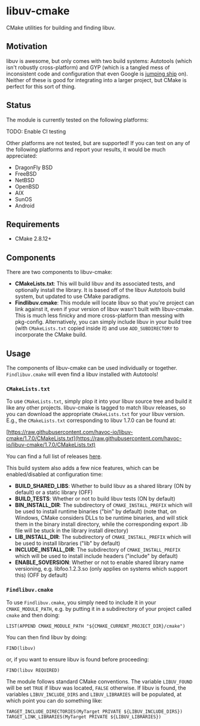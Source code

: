 # libuv-cmake

CMake utilities for building and finding libuv.


## Motivation

libuv is awesome, but only comes with two build systems: Autotools (which isn't
robustly cross-platform) and GYP (which is a tangled mess of inconsistent code
and configuration that even Google is
[jumping ship](http://permalink.gmane.org/gmane.comp.web.blink.devel/11098) on).
Neither of these is good for integrating into a larger project, but CMake is
perfect for this sort of thing.

## Status

The module is currently tested on the following platforms:


TODO: Enable CI testing


Other platforms are not tested, but are supported!  If you can test on any of
the following platforms and report your results, it would be much appreciated:

- DragonFly BSD
- FreeBSD
- NetBSD
- OpenBSD
- AIX
- SunOS
- Android


## Requirements

- CMake 2.8.12+


## Components

There are two components to libuv-cmake:

- **CMakeLists.txt**: This will build libuv and its associated tests, and
  optionally install the library.  It is based off of the libuv Autotools build
  system, but updated to use CMake paradigms.
- **Findlibuv.cmake**: This module will locate libuv so that you're project can
  link against it, even if your version of libuv wasn't built with libuv-cmake.
  This is much less finicky and more cross-platform than messing with
  pkg-config.  Alternatively, you can simply include libuv in your build tree
  (with `CMakeLists.txt` copied inside it) and use `ADD_SUBDIRECTORY` to
  incorporate the CMake build.


## Usage

The components of libuv-cmake can be used individually or together.
`Findlibuv.cmake` will even find a libuv installed with Autotools!


### `CMakeLists.txt`

To use `CMakeLists.txt`, simply plop it into your libuv source tree and build it
like any other projects.  libuv-cmake is tagged to match libuv releases, so you
can download the appropriate `CMakeLists.txt` for your libuv version.  E.g., the
`CMakeLists.txt` corresponding to libuv 1.7.0 can be found at:

[https://raw.githubusercontent.com/havoc-io/libuv-cmake/1.7.0/CMakeLists.txt](https://raw.githubusercontent.com/havoc-io/libuv-cmake/1.7.0/CMakeLists.txt)

You can find a full list of releases
[here](https://github.com/havoc-io/libuv-cmake/releases).

This build system also adds a few nice features, which can be enabled/disabled
at configuration time:

- **BUILD_SHARED_LIBS**: Whether to build libuv as a shared library (ON by
  default) or a static library (OFF)
- **BUILD_TESTS**: Whether or not to build libuv tests (ON by default)
- **BIN_INSTALL_DIR**: The subdirectory of `CMAKE_INSTALL_PREFIX` which will be
  used to install runtime binaries ("bin" by default) (note that, on Windows,
  CMake considers DLLs to be runtime binaries, and will stick them in the binary
  install directory, while the corresponding export .lib file will be stuck in
  the library install directory)
- **LIB_INSTALL_DIR**: The subdirectory of `CMAKE_INSTALL_PREFIX` which will be
  used to install libraries ("lib" by default)
- **INCLUDE_INSTALL_DIR**: The subdirectory of `CMAKE_INSTALL_PREFIX` which will
  be used to install include headers ("include" by default)
- **ENABLE_SOVERSION**: Whether or not to enable shared library name versioning,
  e.g. libfoo.1.2.3.so (only applies on systems which support this) (OFF by
  default)


### `Findlibuv.cmake`

To use `Findlibuv.cmake`, you simply need to include it in your
`CMAKE_MODULE_PATH`, e.g. by putting it in a subdirectory of your project called
`cmake` and then doing:

    LIST(APPEND CMAKE_MODULE_PATH "${CMAKE_CURRENT_PROJECT_DIR}/cmake")

You can then find libuv by doing:

    FIND(libuv)

or, if you want to ensure libuv is found before proceeding:

    FIND(libuv REQUIRED)

The module follows standard CMake conventions.  The variable `LIBUV_FOUND` will
be set `TRUE` if libuv was located, `FALSE` otherwise.  If libuv is found, the
variables `LIBUV_INCLUDE_DIRS` and `LIBUV_LIBRARIES` will be populated, at which
point you can do something like:

    TARGET_INCLUDE_DIRECTORIES(MyTarget PRIVATE ${LIBUV_INCLUDE_DIRS})
    TARGET_LINK_LIBRARIES(MyTarget PRIVATE ${LIBUV_LIBRARIES})
